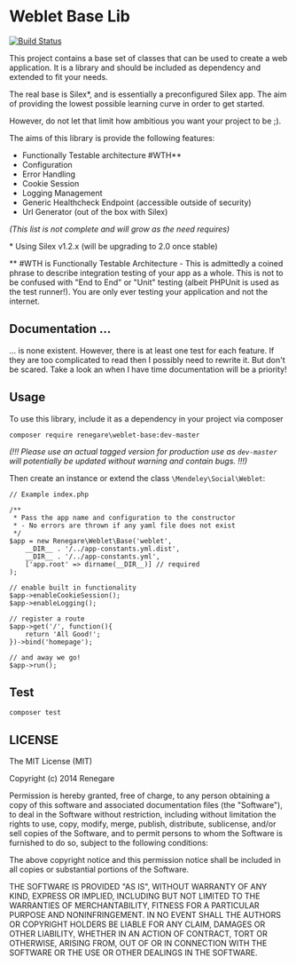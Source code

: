 # Weblet Base Lib

[![Build Status](https://travis-ci.org/renegare/weblet-base.png?branch=0.1.x)](https://travis-ci.org/renegare/weblet-base)

This project contains a base set of classes that can be used to create a web application.
It is a library and should be included as dependency and extended to fit your needs.

The real base is Silex*, and is essentially a preconfigured Silex app.
The aim of providing the lowest possible learning curve in order to get started.

However, do not let that limit how ambitious you want your project to be ;).

The aims of this library is provide the following features:

* Functionally Testable architecture #WTH**
* Configuration
* Error Handling
* Cookie Session
* Logging Management
* Generic Healthcheck Endpoint (accessible outside of security)
* Url Generator (out of the box with Silex)

*(This list is not complete and will grow as the need requires)*

\* Using Silex v1.2.x (will be upgrading to 2.0 once stable)

\** \#WTH is Functionally Testable Architecture - This is admittedly a coined phrase to
describe integration testing of your app as a whole. This is not to be confused
with "End to End" or "Unit" testing (albeit PHPUnit is used as the test runner!). You are only ever testing your application and not
the internet.

## Documentation ...

... is none existent. However, there is at least one test for each feature. If they
are too complicated to read then I possibly need to rewrite it. But don't be scared.
Take a look an when I have time documentation will be a priority!

## Usage

To use this library, include it as a dependency in your project via composer

```
composer require renegare\weblet-base:dev-master
```
*(!!! Please use an actual tagged version for production use as ```dev-master```
will potentially be updated without warning and contain bugs. !!!)*

Then create an instance or extend the class ```\Mendeley\Social\Weblet```:

```
// Example index.php

/**
 * Pass the app name and configuration to the constructor
 * - No errors are thrown if any yaml file does not exist
 */
$app = new Renegare\Weblet\Base('weblet',
    __DIR__ . '/../app-constants.yml.dist',
    __DIR__ . '/../app-constants.yml',
    ['app.root' => dirname(__DIR__)] // required
);

// enable built in functionality
$app->enableCookieSession();
$app->enableLogging();

// register a route
$app->get('/', function(){
    return 'All Good!';
})->bind('homepage');

// and away we go!
$app->run();

```

## Test

```
composer test
```

## LICENSE

The MIT License (MIT)

Copyright (c) 2014 Renegare

Permission is hereby granted, free of charge, to any person obtaining a copy
of this software and associated documentation files (the "Software"), to deal
in the Software without restriction, including without limitation the rights
to use, copy, modify, merge, publish, distribute, sublicense, and/or sell
copies of the Software, and to permit persons to whom the Software is
furnished to do so, subject to the following conditions:

The above copyright notice and this permission notice shall be included in all
copies or substantial portions of the Software.

THE SOFTWARE IS PROVIDED "AS IS", WITHOUT WARRANTY OF ANY KIND, EXPRESS OR
IMPLIED, INCLUDING BUT NOT LIMITED TO THE WARRANTIES OF MERCHANTABILITY,
FITNESS FOR A PARTICULAR PURPOSE AND NONINFRINGEMENT. IN NO EVENT SHALL THE
AUTHORS OR COPYRIGHT HOLDERS BE LIABLE FOR ANY CLAIM, DAMAGES OR OTHER
LIABILITY, WHETHER IN AN ACTION OF CONTRACT, TORT OR OTHERWISE, ARISING FROM,
OUT OF OR IN CONNECTION WITH THE SOFTWARE OR THE USE OR OTHER DEALINGS IN THE
SOFTWARE.
